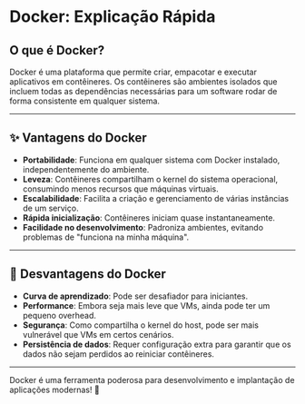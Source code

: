 # Docker: Explicação Rápida

## O que é Docker?
Docker é uma plataforma que permite criar, empacotar e executar aplicativos em contêineres. Os contêineres são ambientes isolados que incluem todas as dependências necessárias para um software rodar de forma consistente em qualquer sistema.

---

## ✨ Vantagens do Docker
- **Portabilidade**: Funciona em qualquer sistema com Docker instalado, independentemente do ambiente.
- **Leveza**: Contêineres compartilham o kernel do sistema operacional, consumindo menos recursos que máquinas virtuais.
- **Escalabilidade**: Facilita a criação e gerenciamento de várias instâncias de um serviço.
- **Rápida inicialização**: Contêineres iniciam quase instantaneamente.
- **Facilidade no desenvolvimento**: Padroniza ambientes, evitando problemas de "funciona na minha máquina".

---

## 🚨 Desvantagens do Docker
- **Curva de aprendizado**: Pode ser desafiador para iniciantes.
- **Performance**: Embora seja mais leve que VMs, ainda pode ter um pequeno overhead.
- **Segurança**: Como compartilha o kernel do host, pode ser mais vulnerável que VMs em certos cenários.
- **Persistência de dados**: Requer configuração extra para garantir que os dados não sejam perdidos ao reiniciar contêineres.

---

Docker é uma ferramenta poderosa para desenvolvimento e implantação de aplicações modernas! 🚀

